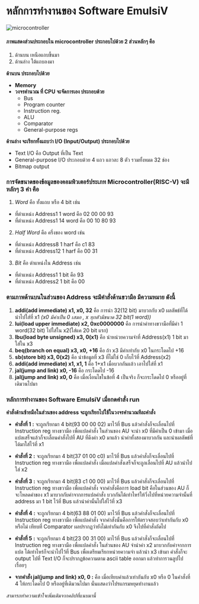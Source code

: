 # หลักการทำงานของ Software EmulsiV
![microcontroller](https://scontent.fbkk28-1.fna.fbcdn.net/v/t39.30808-6/276998334_2777021255925597_5110750505850454457_n.jpg?_nc_cat=105&ccb=1-5&_nc_sid=730e14&_nc_ohc=9nnJe_9Zym0AX9EBV7b&_nc_ht=scontent.fbkk28-1.fna&oh=00_AT-bOCpCLcCIDjQA6PHkWjjZjiZbqzHarQ2ulfRqiMyPJw&oe=62454208)

#### ภาพแสดงส่วนประกอบใน microcontroller ประกอบไปด้วย 2 ส่วนหลักๆ คือ
1. ด้านบน เหนือแถบขึ้นมา
2. ด้านล่าง ใต้แถบลงมา

**ด้านบน ประกอบไปด้วย**
* **Memory**
* **วงจรคำนวณ ที่ CPU จะจัดการเอง ประกอบด้วย**
   - Bus
  - Program counter
  - Instruction reg.
  - ALU
  - Comparator
  - General-purpose regs
  
**ด้านล่าง จะเรียกทั้งแถบว่า I/O (Input/Output) ประกอบไปด้วย**
  * Text I/O คือ Output ที่เป็น Text
  * General-purpose I/O ประกอบด้วย 4 แถว แถวละ 8 ตัว รวมทั้งหมด 32 ช่อง
  * Bitmap output
  
### การจัดขนาดของข้อมูลของคอมพิวเตอร์ประเภท Microcontroller(RISC-V) จะมีหลักๆ 3 คำ คือ
1. *Word* คือ ทั้งแถบ หรือ 4 bit เช่น
- ที่ตำแหน่ง Address1 1 word คือ 02 00 00 93
- ที่ตำแหน่ง Address1 14 word คือ 00 10 80 93
2. *Half Word* คือ ครึ่งของ word เช่น
- ที่ตำแหน่ง Address8 1 harf คือ c1 83
- ที่ตำแหน่ง Address12 1 harf คือ 00 31
3. *Bit* คือ ตำแหน่งใน Address เช่น
- ที่ตำแหน่ง Address1 1 bit คือ 93 
- ที่ตำแหน่ง Address2 1 bit คือ 00

### ตามภาพด้านบนในส่วนของ Address จะมีคำสั่งด้านขวามือ มีความหมาย ดังนี้
1. **addi(add immediate) x1, x0, 32** คือ การนำ 32(12 bit) มาบวกกับ x0 ผลลัพธ์ที่ได้นำไปใส่ที่ x1  *(x0 มีค่าเป็น 0 เสมอ , x ทุกตัวมีขนาด 32 bit(1 word))*    
2. **lui(load upper immediate) x2, 0xc0000000** คือ การนำค่าทางขวามือที่่มีค่า 1 word(32 bit) ไปใส่ใน x2(ใส่แค 20 bit แรก)
3. **lbu(load byte unsigned) x3, 0(x1)** คือ นำหน่วยความจำที่ Address(x1) 1 bit มาใส่ใน x3
4. **beq(branch on equal) x3, x0, +16** คือ ถ้า x3 มีค่าเท่ากับ x0 ในกระโดดไป +16
5. **sb(store bit) x3, 0(x2)** คือ นำข้อมูลที่ x3 ที่ไม่ใช่ 0 เก็บไว้ที่ Address(x2)
6. **addi(add immediate) x1, x1, 1** คือ 1+x1 เมื่อบวกกันแล้ว เอาไปใส่ที่ x1 
7. **jal(jump and link) x0, -16** คือ กระโดดไป -16
8. **jal(jump and link) x0, 0** คือ เมื่อเงื่อนไขในข้อที่ 4 เป็นจริง ก็จะกระโดดไป 0 หรืออยู่ที่เดิมวนไปมา

### หลักการทำงานของ Software EmulsiV เมื่อกดคำสั่ง run
**คำสั่งด้านซ้ายมือในส่วนของ address จะถูกเรียกไปใช้ในวงจรคำนวณทีละคำสั่ง**

- **คำสั่งที่ 1 :** จะถูกเรียกมา 4 bit(93 00 00 02) มาไว้ที่ Bus แล้วคำสั่งก็จะเลื่อนไปที่ Instruction reg ทางขวามือ เพื่อแปลคำสั่ง ในส่วนของ AU จะนำ x0 ที่มีค่าเป็น 0 เข้ามา เมื่อแปลเสร็จแล้วก็จะเลื่อนคำสั่งไปที่ AU ที่ดึงค่า x0 มาแล้ว นำค่าทั้งสองมาบวกกัน และนำผลลัพธ์ที่ได้มาใส่ไว้ที่ x1

- **คำสั่งที่ 2 :** จะถูกเรียกมา 4 bit(37 01 00 c0) มาไว้ที่ Bus แล้วคำสั่งก็จะเลื่อนไปที่ Instruction reg ทางขวามือ เพื่อแปลคำสั่ง เมื่อแปลคำสั่งเสร็จก็จะถูกเลื่อนไปที่ AU แล้วนำไปใส่ x2

- **คำสั่งที่ 3 :** จะถูกเรียกมา 4 bit(83 c1 00 00) มาไว้ที่ Bus แล้วคำสั่งก็จะเลื่อนไปที่ Instruction reg ทางขวามือ เพื่อแปลคำสั่ง จากคำสั่งคือการ load bit คือในส่วนของ AU ก็จะโหลดค่าของ x1 มาบวกกับค่าจากการแปลคำสั่ง บวกกันได้เท่าไหร่ให้วิ่งไปที่หน่วยความจำนั้นที่ address มา 1 bit ไว้ที่ Bus แล้วนำค่านั้นไปใส่ไว้ที่ x3

- **คำสั่งที่ 4 :** จะถูกเรียกมา 4 bit(63 88 01 00) มาไว้ที่ Bus แล้วคำสั่งก็จะเลื่อนไปที่ Instruction reg ทางขวามือ เพื่อแปลคำสั่ง จากคำสั่งนั้นคือการให้ตรวจสอบว่าเท่ากันกับ x0 หรือไม่ เทียบที่ Comparator ผลปรากฏว่ายังไม่เท่ากันกับ x0 จึงไปที่คำสั่งถัดไป

- **คำสั่งที่ 5 :** จะถูกเรียกมา 4 bit(23 00 31 00) มาไว้ที่ Bus แล้วคำสั่งก็จะเลื่อนไปที่ Instruction reg ทางขวามือ เพื่อแปลคำสั่ง ในส่วนของ AU จำนำค่า x2 มาบวกกับค่าจากการแปล ได้เท่าไหร่ก็จะนำไปไว้ที่ Bus เพื่อเตรียมเรียกหน่วยความจำ แล้วนำ x3 เข้ามา คำสั่งก็จะ output ไปที่ Text I/O ก็จะปรากฏข้อความตาม ascii table ออกมา แล้วทำการวนลูปไปเรื่อยๆ 

- **จากคำสั่ง jal(jump and link) x0, 0 :**  คือ เมื่อเทียบค่าแล้วเท่ากันกับ x0 หรือ 0 ในคำสั่งที่ 4 ให้กระโดดไป 0 หรืออยู่ที่เดิมวนไปมา นั่นแสดงว่าโปรแกรมหยุดทำงานแล้ว


*สามารถทำความเข้าใจเพิ่มเติมจากคลิปที่แนบมานี้*
